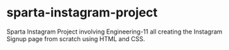 # sparta-instagram-project

Sparta Instagram Project involving Engineering-11 all creating the Instagram Signup page from scratch using HTML and CSS.